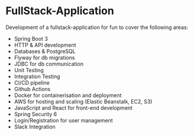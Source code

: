 # FullStack-Application

Development of a fullstack-application for fun to cover the following areas:

-  Spring Boot 3
-  HTTP & API development
-  Databases & PostgreSQL
-  Flyway for db migrations
-  JDBC for db communication
-  Unit Testing
-  Integration Testing
-  CI/CD pipeline
-  Github Actions
-  Docker for containerisation and deployment
-  AWS for hosting and scaling (Elastic Beanstalk, EC2, S3)
-  JavaScript and React for front-end development
-  Spring Security 6
-  Login/Registration for user management
-  Slack Integration
